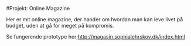 #Projekt: Online Magazine

Her er mit online magazine, der hander om hvordan man kan leve livet på budget, uden at gå for meget på kompromis.

Se fungerende prototype her;http://magasin.sophialehrskov.dk/index.html
